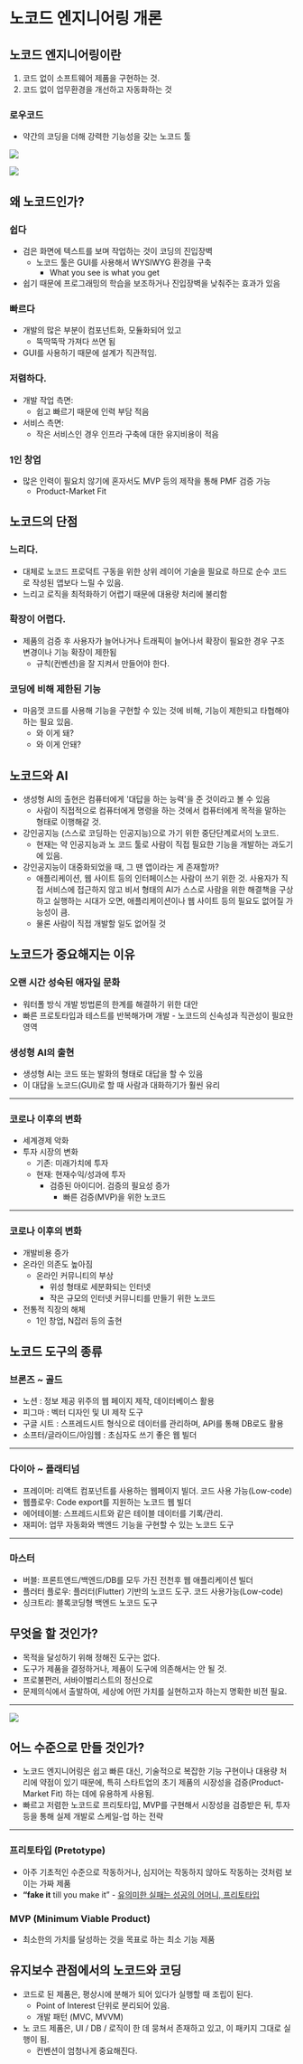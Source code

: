 # 노코드 엔지니어링 개론

## 노코드 엔지니어링이란

1. 코드 없이 소프트웨어 제품을 구현하는 것.
2. 코드 없이 업무환경을 개선하고 자동화하는 것

### 로우코드

- 약간의 코딩을 더해 강력한 기능성을 갖는 노코드 툴

![](attachments/컴퓨터_프로그래밍_언어.jpg)

![](attachments/bubble-editor.png)

## 왜 노코드인가?

### 쉽다

- 검은 화면에 텍스트를 보며 작업하는 것이 코딩의 진입장벽
	- 노코드 툴은 GUI를 사용해서 WYSIWYG 환경을 구축
		- What you see is what you get
- 쉽기 때문에 프로그래밍의 학습을 보조하거나 진입장벽을 낮춰주는 효과가 있음

### 빠르다

- 개발의 많은 부분이 컴포넌트화, 모듈화되어 있고
	- 뚝딱뚝딱 가져다 쓰면 됨
- GUI를 사용하기 때문에 설계가 직관적임.

### 저렴하다.

- 개발 작업 측면:
	- 쉽고 빠르기 때문에 인력 부담 적음
- 서비스 측면:
	- 작은 서비스인 경우 인프라 구축에 대한 유지비용이 적음

### 1인 창업

- 많은 인력이 필요치 않기에 혼자서도 MVP 등의 제작을 통해 PMF 검증 가능
	- Product-Market Fit

## 노코드의 단점

### 느리다.

- 대체로 노코드 프로덕트 구동을 위한 상위 레이어 기술을 필요로 하므로 순수 코드로 작성된 앱보다 느릴 수 있음.
- 느리고 로직을 최적화하기 어렵기 때문에 대용량 처리에 불리함

### 확장이 어렵다.

- 제품의 검증 후 사용자가 늘어나거나 트래픽이 늘어나서 확장이 필요한 경우 구조 변경이나 기능 확장이 제한됨
	- 규칙(컨벤션)을 잘 지켜서 만들어야 한다.

### 코딩에 비해 제한된 기능

- 마음껏 코드를 사용해 기능을 구현할 수 있는 것에 비해, 기능이 제한되고 타협해야하는 필요 있음.
	- 와 이게 돼?
	- 와 이게 안돼?

## 노코드와 AI

- 생성형 AI의 출현은 컴퓨터에게 '대답을 하는 능력'을 준 것이라고 볼 수 있음
	- 사람이 직접적으로 컴퓨터에게 명령을 하는 것에서 컴퓨터에게 목적을 말하는 형태로 이행해갈 것. 
- 강인공지능 (스스로 코딩하는 인공지능)으로 가기 위한 중단단계로서의 노코드.
	-  현재는 약 인공지능과 노 코드 툴로 사람이 직접 필요한 기능을 개발하는 과도기에 있음.
- 강인공지능이 대중화되었을 때, 그 땐 앱이라는 게 존재할까?
	- 애플리케이션, 웹 사이트 등의 인터페이스는 사람이 쓰기 위한 것. 사용자가 직접 서비스에 접근하지 않고 비서 형태의 AI가 스스로 사람을 위한 해결책을 구상하고 실행하는 시대가 오면, 애플리케이션이나 웹 사이트 등의 필요도 없어질 가능성이 큼.
	- 물론 사람이 직접 개발할 일도 없어질 것

## 노코드가 중요해지는 이유

### 오랜 시간 성숙된 애자일 문화

- 워터폴 방식 개발 방법론의 한계를 해결하기 위한 대안
- 빠른 프로토타입과 테스트를 반복해가며 개발
		- 노코드의 신속성과 직관성이 필요한 영역

### 생성형 AI의 출현

- 생성형 AI는 코드 또는 발화의 형태로 대답을 할 수 있음
- 이 대답을 노코드(GUI)로 할 때 사람과 대화하기가 훨씬 유리

---

### 코로나 이후의 변화

- 세계경제 악화
- 투자 시장의 변화
	- 기존: 미래가치에 투자
	- 현재: 현재수익/성과에 투자
		-  검증된 아이디어. 검증의 필요성 증가
			- 빠른 검증(MVP)을 위한 노코드

---

### 코로나 이후의 변화

- 개발비용 증가
- 온라인 의존도 높아짐
	- 온라인 커뮤니티의 부상
		- 위성 형태로 세분화되는 인터넷
		- 작은 규모의 인터넷 커뮤니티를 만들기 위한 노코드
- 전통적 직장의 해체
	- 1인 창업, N잡러 등의 출현

## 노코드 도구의 종류

### 브론즈 ~ 골드

- 노션 : 정보 제공 위주의 웹 페이지 제작, 데이터베이스 활용
- 피그마 : 벡터 디자인 및 UI 제작 도구
- 구글 시트 : 스프레드시트 형식으로 데이터를 관리하며, API를 통해 DB로도 활용
- 소프터/글라이드/아임웹 : 초심자도 쓰기 좋은 웹 빌더

---

### 다이아 ~ 플래티넘

- 프레이머: 리액트 컴포넌트를 사용하는 웹페이지 빌더. 코드 사용 가능(Low-code)
- 웹플로우: Code export를 지원하는 노코드 웹 빌더
- 에어테이블: 스프레드시트와 같은 테이블 데이터를 기록/관리.
- 재피어: 업무 자동화와 백엔드 기능을 구현할 수 있는 노코드 도구

---

### 마스터

- 버블: 프론트엔드/백엔드/DB를 모두 가진 전천후 웹 애플리케이션 빌더
- 플러터 플로우: 플러터(Flutter) 기반의 노코드 도구. 코드 사용가능(Low-code)
- 싱크트리: 블록코딩형 백엔드 노코드 도구

## 무엇을 할 것인가?

- 목적을 달성하기 위해 정해진 도구는 없다.
- 도구가 제품을 결정하거나, 제품이 도구에 의존해서는 안 될 것.
- 프로불편러, 서바이벌리스트의 정신으로
- 문제의식에서 출발하여, 세상에 어떤 가치를 실현하고자 하는지 명확한 비전 필요.

---

![](attachments/Outside.webp)

## 어느 수준으로 만들 것인가?

- 노코드 엔지니어링은 쉽고 빠른 대신, 기술적으로 복잡한 기능 구현이나 대용량 처리에 약점이 있기 때문에, 특히 스타트업의 초기 제품의 시장성을 검증(Product-Market Fit) 하는 데에 유용하게 사용됨.
- 빠르고 저렴한 노코드로 프리토타입, MVP를 구현해서 시장성을 검증받은 뒤, 투자 등을 통해 실제 개발로 스케일-업 하는 전략

---

### 프리토타입 (Pretotype)

- 아주 기초적인 수준으로 작동하거나, 심지어는 작동하지 않아도 작동하는 것처럼 보이는 가짜 제품
- **“fake it** till you make it”
		- [유의미한 실패는 성공의 어머니, 프리토타입](https://blog.wishket.com/유의미한-실패는-성공의-어머니-프리토타입pretotype/)

### MVP (Minimum Viable Product)

- 최소한의 가치를 달성하는 것을 목표로 하는 최소 기능 제품

## 유지보수 관점에서의 노코드와 코딩

- 코드로 된 제품은, 평상시에 분해가 되어 있다가 실행할 때 조립이 된다.
    - Point of Interest 단위로 분리되어 있음.
    - 개발 패턴 (MVC, MVVM)
- 노 코드 제품은, UI / DB / 로직이 한 데 뭉쳐서 존재하고 있고, 이 패키지 그대로 실행이 됨.
    - 컨벤션이 엄청나게 중요해진다.